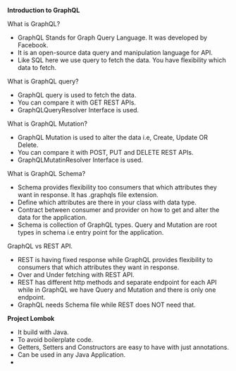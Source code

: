 **Introduction to GraphQL**

What is GraphQL? 
- GraphQL Stands for Graph Query Language. It was developed by Facebook.
- It is an open-source data query and manipulation language for API. 
- Like SQL here we use query to fetch the data. You have flexibility which data to fetch.

What is GraphQL query? 
- GraphQL query is used to fetch the data. 
- You can compare it with GET REST APIs.
- GraphQLQueryResolver Interface is used. 

What is GraphQL Mutation? 
- GraphQL Mutation is used to alter the data i.e, Create, Update OR Delete. 
- You can compare it with POST, PUT and DELETE REST APIs. 
- GraphQLMutatinResolver Interface is used. 

What is GraphQL Schema? 
- Schema provides flexibility too consumers that which attributes they want in response. It has .graphqls file extension. 
- Define which attributes are there in your class with data type. 
- Contract between consumer and provider on how to get and alter the data for the application. 
- Schema is collection of GraphQL types. Query and Mutation are root types in schema i.e entry point for the application.

GraphQL vs REST API.
- REST is having fixed response while GraphQL provides flexibility to consumers that which attributes they want in response. 
- Over and Under fetching with REST API. 
- REST has different http methods and separate endpoint for each API while in GraphQL we have Query and Mutation and there is only one endpoint. 
- GraphQL needs Schema file while REST does NOT need that.


**Project Lombok**
- It build with Java.
- To avoid boilerplate code.
- Getters, Setters and Constructors are easy to have with just annotations.
- Can be used in any Java Application.
- 